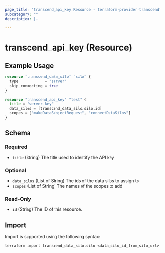 ```yaml
---
page_title: "transcend_api_key Resource - terraform-provider-transcend"
subcategory: ""
description: |-
  
---
```


# transcend_api_key (Resource)



## Example Usage

```terraform
resource "transcend_data_silo" "silo" {
  type            = "server"
  skip_connecting = true
}

resource "transcend_api_key" "test" {
  title = "server-key"
  data_silos = [transcend_data_silo.silo.id]
  scopes = ["makeDataSubjectRequest", "connectDataSilos"]
}
```

<!-- schema generated by tfplugindocs -->
## Schema

### Required

- `title` (String) The title used to identify the API key

### Optional

- `data_silos` (List of String) The ids of the data silos to assign to
- `scopes` (List of String) The names of the scopes to add

### Read-Only

- `id` (String) The ID of this resource.

## Import

Import is supported using the following syntax:

```shell
terraform import transcend_data_silo.silo <data_silo_id_from_silo_url>
```